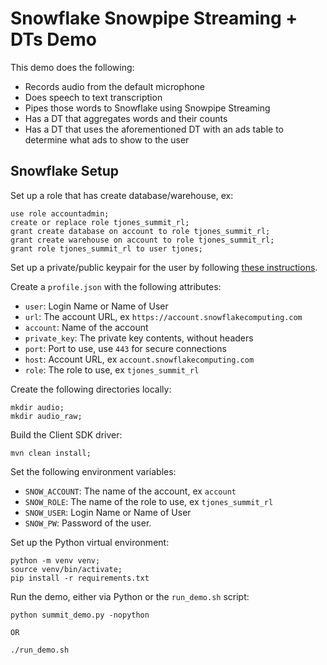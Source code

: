 Snowflake Snowpipe Streaming + DTs Demo
=======================================

This demo does the following:

- Records audio from the default microphone
- Does speech to text transcription
- Pipes those words to Snowflake using Snowpipe Streaming
- Has a DT that aggregates words and their counts
- Has a DT that uses the aforementioned DT with an ads table to determine what ads to show to the user

Snowflake Setup
---------------

Set up a role that has create database/warehouse, ex:

```
use role accountadmin;
create or replace role tjones_summit_rl;
grant create database on account to role tjones_summit_rl;
grant create warehouse on account to role tjones_summit_rl;
grant role tjones_summit_rl to user tjones;
```

Set up a private/public keypair for the user by following [these instructions](https://docs.snowflake.com/en/user-guide/key-pair-auth).

Create a `profile.json` with the following attributes:

- `user`: Login Name or Name of User
- `url`: The account URL, ex `https://account.snowflakecomputing.com`
- `account`: Name of the account
- `private_key`: The private key contents, without headers
- `port`: Port to use, use `443` for secure connections
- `host`: Account URL, ex `account.snowflakecomputing.com`
- `role`: The role to use, ex `tjones_summit_rl`

Create the following directories locally:
```
mkdir audio;
mkdir audio_raw;
```

Build the Client SDK driver:
```
mvn clean install;
```

Set the following environment variables:

- `SNOW_ACCOUNT`: The name of the account, ex `account`
- `SNOW_ROLE`: The name of the role to use, ex `tjones_summit_rl`
- `SNOW_USER`: Login Name or Name of User
- `SNOW_PW`: Password of the user.

Set up the Python virtual environment:
```
python -m venv venv;
source venv/bin/activate;
pip install -r requirements.txt
```

Run the demo, either via Python or the `run_demo.sh` script:
```
python summit_demo.py -nopython

OR

./run_demo.sh
```
